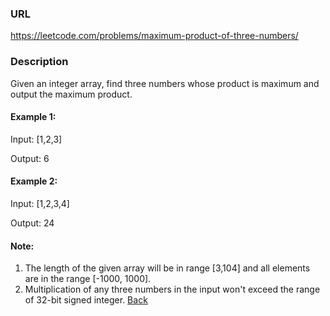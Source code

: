 ### URL

https://leetcode.com/problems/maximum-product-of-three-numbers/
### Description

Given an integer array, find three numbers whose product is maximum and output the maximum product.

#### Example 1:

Input: [1,2,3]

Output: 6
 

#### Example 2:

Input: [1,2,3,4]

Output: 24
 

#### Note:

1. The length of the given array will be in range [3,104] and all elements are in the range [-1000, 1000].
2. Multiplication of any three numbers in the input won't exceed the range of 32-bit signed integer.
[Back](readme.md)